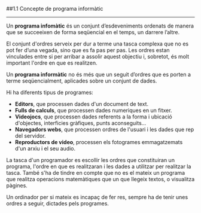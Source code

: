 ##1.1 Concepte de programa informàtic
___
Un **programa infomàtic** és un conjunt d’esdeveniments ordenats de manera
que se succeeixen de forma seqüencial en el temps, un darrere l’altre.

El conjunt d'ordres serveix per dur a terme una tasca complexa que no es pot fer d’una vegada, sino que es fa pas per pas. Les ordres estan vinculades entre si per arribar a assolir aquest objectiu i, sobretot, és molt important l'ordre en que es realitzen.

Un **programa informàtic** no és més que un seguit d’ordres que es porten a
terme seqüencialment, aplicades sobre un conjunt de dades.

Hi ha diferents tipus de programes:
* **Editors**, que processen dades d'un document de text.
* **Fulls de calculs**, que processen dades numeriques en un fitxer.
* **Videojocs**, que processen dades referents a la forma i ubicació d'objectes, interficies gràfiques, punts aconseguits...
* **Navegadors webs**, que processen ordres de l'usuari i les dades que rep del servidor.
* **Reproductors de video**, processen els fotogrames emmagatzemats d'un arxiu i el seu audio.

La tasca d'un programador es escollir les ordres que constituiran un programa, l'ordre en que es realitzaran i les dades a utilitzar per realitzar la tasca. També s'ha de tindre en compte que no es el mateix un programa que realitza operacions matemàtiques que un que llegeix textos, o visualitza pàgines.

Un ordinador per si mateix es incapaç de fer res, sempre ha de tenir unes ordres a seguir, dictades pels programes.
